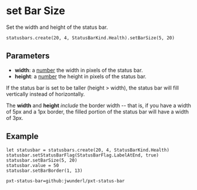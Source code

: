 # set Bar Size

Set the width and height of the status bar.

```sig
statusbars.create(20, 4, StatusBarKind.Health).setBarSize(5, 20)
```

## Parameters

* **width**: a [number](types/number) the width in pixels of the status bar.
* **height**: a [number](types/number) the height in pixels of the status bar.

If the status bar is set to be taller (height > width),
the status bar will fill vertically instead of horizontally.

The **width** and **height** *include* the border width -- that is,
if you have a width of 5px and a 1px border,
the filled portion of the status bar will have a width of 3px. 

## Example

```blocks
let statusbar = statusbars.create(20, 4, StatusBarKind.Health)
statusbar.setStatusBarFlag(StatusBarFlag.LabelAtEnd, true)
statusbar.setBarSize(5, 20)
statusbar.value = 50
statusbar.setBarBorder(1, 13)
```

```package
pxt-status-bar=github:jwunderl/pxt-status-bar
```
